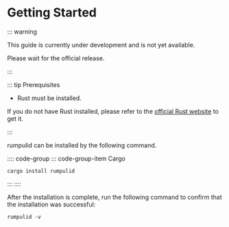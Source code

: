 # Getting Started

::: warning

This guide is currently under development and is not yet available.

Please wait for the official release.

:::

::: tip Prerequisites

- Rust must be installed.

If you do not have Rust installed, please refer to the [official Rust website](https://www.rust-lang.org/learn/get-started) to get it.

:::

rumpulid can be installed by the following command.

:::: code-group
::: code-group-item Cargo
```shell
cargo install rumpulid
````
:::
::::


After the installation is complete, run the following command to confirm that the installation was successful:

```shell
rumpulid -v
```

